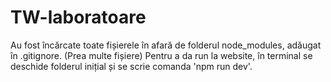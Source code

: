 # TW-laboratoare
Au fost încărcate toate fișierele în afară de folderul node_modules, adăugat în .gitignore. (Prea multe fișiere)
Pentru a da run la website, în terminal se deschide folderul inițial și se scrie comanda 'npm run dev'.
